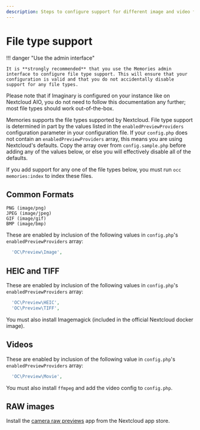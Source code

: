 ```yaml
---
description: Steps to configure support for different image and video formats
---
```


# File type support

!!! danger "Use the admin interface"

    It is **strongly recommended** that you use the Memories admin interface to configure file type support. This will ensure that your configuration is valid and that you do not accidentally disable support for any file types.

Please note that if Imaginary is configured on your instance like on Nextcloud AIO, you do not need to follow this documentation any further; most file types should work out-of-the-box.

Memories supports the file types supported by Nextcloud. File type support is determined in part by the values listed in the `enabledPreviewProviders` configuration parameter in your configuration file. If your `config.php` does not contain an `enabledPreviewProviders` array, this means you are using Nextcloud's defaults. Copy the array over from `config.sample.php` before adding any of the values below, or else you will effectively disable all of the defaults.

If you add support for any one of the file types below, you must run `occ memories:index` to index these files.

## Common Formats

```
PNG (image/png)
JPEG (image/jpeg)
GIF (image/gif)
BMP (image/bmp)
```

These are enabled by inclusion of the following values in `config.php`'s `enabledPreviewProviders` array:

```php
  'OC\Preview\Image',
```

## HEIC and TIFF

These are enabled by inclusion of the following values in `config.php`'s `enabledPreviewProviders` array:

```php
  'OC\Preview\HEIC',
  'OC\Preview\TIFF',
```

You must also install Imagemagick (included in the official Nextcloud docker image).

## Videos

These are enabled by inclusion of the following value in `config.php`'s `enabledPreviewProviders` array:

```php
  'OC\Preview\Movie',
```

You must also install `ffmpeg` and add the video config to `config.php`.

## RAW images

Install the [camera raw previews](https://github.com/ariselseng/camerarawpreviews) app from the Nextcloud app store.
